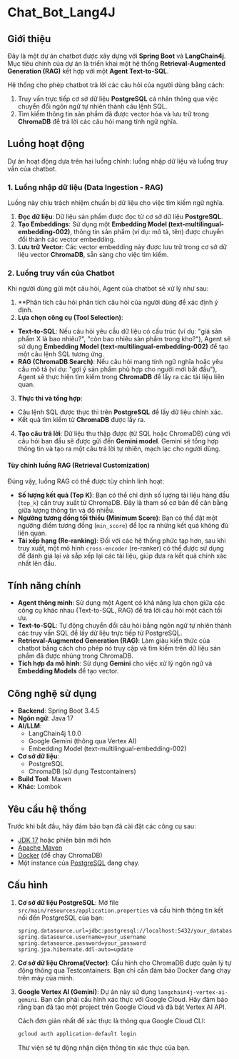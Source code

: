 # Chat_Bot_Lang4J

## Giới thiệu

Đây là một dự án chatbot được xây dựng với **Spring Boot** và **LangChain4j**. Mục tiêu chính của dự án là triển khai một hệ thống **Retrieval-Augmented Generation (RAG)** kết hợp với một **Agent Text-to-SQL**.

Hệ thống cho phép chatbot trả lời các câu hỏi của người dùng bằng cách:

1.  Truy vấn trực tiếp cơ sở dữ liệu **PostgreSQL** cá nhân thông qua việc chuyển đổi ngôn ngữ tự nhiên thành câu lệnh SQL.
2.  Tìm kiếm thông tin sản phẩm đã được vector hóa và lưu trữ trong **ChromaDB** để trả lời các câu hỏi mang tính ngữ nghĩa.

## Luồng hoạt động

Dự án hoạt động dựa trên hai luồng chính: luồng nhập dữ liệu và luồng truy vấn của chatbot.

### 1. Luồng nhập dữ liệu (Data Ingestion - RAG)

Luồng này chịu trách nhiệm chuẩn bị dữ liệu cho việc tìm kiếm ngữ nghĩa.

1.  **Đọc dữ liệu**: Dữ liệu sản phẩm được đọc từ cơ sở dữ liệu **PostgreSQL**.
2.  **Tạo Embeddings**: Sử dụng một **Embedding Model (text-multilingual-embedding-002)**, thông tin sản phẩm (ví dụ: mô tả, tên) được chuyển đổi thành các vector embedding.
3.  **Lưu trữ Vector**: Các vector embedding này được lưu trữ trong cơ sở dữ liệu vector **ChromaDB**, sẵn sàng cho việc tìm kiếm.

### 2. Luồng truy vấn của Chatbot

Khi người dùng gửi một câu hỏi, Agent của chatbot sẽ xử lý như sau:

1.  **Phân tích câu hỏi phân tích câu hỏi của người dùng để xác định ý định.
2.  **Lựa chọn công cụ (Tool Selection)**:

- **Text-to-SQL**: Nếu câu hỏi yêu cầu dữ liệu có cấu trúc (ví dụ: "giá sản phẩm X là bao nhiêu?", "còn bao nhiêu sản phẩm trong kho?"), Agent sẽ sử dụng **Embedding Model (text-multilingual-embedding-002)** để tạo một câu lệnh SQL tương ứng.
- **RAG (ChromaDB Search)**: Nếu câu hỏi mang tính ngữ nghĩa hoặc yêu cầu mô tả (ví dụ: "gợi ý sản phẩm phù hợp cho người mới bắt đầu"), Agent sẽ thực hiện tìm kiếm trong **ChromaDB** để lấy ra các tài liệu liên quan.

3.  **Thực thi và tổng hợp**:

- Câu lệnh SQL được thực thi trên **PostgreSQL** để lấy dữ liệu chính xác.
- Kết quả tìm kiếm từ **ChromaDB** được lấy ra.

4.  **Tạo câu trả lời**: Dữ liệu thu thập được (từ SQL hoặc ChromaDB) cùng với câu hỏi ban đầu sẽ được gửi đến **Gemini model**. Gemini sẽ tổng hợp thông tin và tạo ra một câu trả lời tự nhiên, mạch lạc cho người dùng.

#### Tùy chỉnh luồng RAG (Retrieval Customization)

Đúng vậy, luồng RAG có thể được tùy chỉnh linh hoạt:

- **Số lượng kết quả (Top K)**: Bạn có thể chỉ định số lượng tài liệu hàng đầu (`top_k`) cần truy xuất từ ChromaDB. Đây là tham số cơ bản để cân bằng giữa lượng thông tin và độ nhiễu.
- **Ngưỡng tương đồng tối thiểu (Minimum Score)**: Bạn có thể đặt một ngưỡng điểm tương đồng (`min_score`) để lọc ra những kết quả không đủ liên quan.
- **Tái xếp hạng (Re-ranking)**: Đối với các hệ thống phức tạp hơn, sau khi truy xuất, một mô hình `cross-encoder` (re-ranker) có thể được sử dụng để đánh giá lại và sắp xếp lại các tài liệu, giúp đưa ra kết quả chính xác nhất lên đầu.


## Tính năng chính

- **Agent thông minh**: Sử dụng một Agent có khả năng lựa chọn giữa các công cụ khác nhau (Text-to-SQL, RAG) để trả lời câu hỏi một cách tối ưu.
- **Text-to-SQL**: Tự động chuyển đổi câu hỏi bằng ngôn ngữ tự nhiên thành các truy vấn SQL để lấy dữ liệu trực tiếp từ PostgreSQL.
- **Retrieval-Augmented Generation (RAG)**: Làm giàu kiến thức của chatbot bằng cách cho phép nó truy cập và tìm kiếm trên dữ liệu sản phẩm đã được nhúng trong ChromaDB.
- **Tích hợp đa mô hình**: Sử dụng **Gemini** cho việc xử lý ngôn ngữ và **Embedding Models** để tạo vector.

## Công nghệ sử dụng

- **Backend**: Spring Boot 3.4.5
- **Ngôn ngữ**: Java 17
- **AI/LLM**:
  - LangChain4j 1.0.0
  - Google Gemini (thông qua Vertex AI)
  - Embedding Model (text-multilingual-embedding-002)
- **Cơ sở dữ liệu**:
  - PostgreSQL
  - ChromaDB (sử dụng Testcontainers)
- **Build Tool**: Maven
- **Khác**: Lombok

## Yêu cầu hệ thống

Trước khi bắt đầu, hãy đảm bảo bạn đã cài đặt các công cụ sau:

- [JDK 17](https://www.oracle.com/java/technologies/javase/jdk17-archive-downloads.html) hoặc phiên bản mới hơn
- [Apache Maven](https://maven.apache.org/download.cgi)
- [Docker](https://www.docker.com/products/docker-desktop/) (để chạy ChromaDB)
- Một instance của [PostgreSQL](https://www.postgresql.org/download/) đang chạy.

## Cấu hình

1.  **Cơ sở dữ liệu PostgreSQL**:
    Mở file `src/main/resources/application.properties` và cấu hình thông tin kết nối đến PostgreSQL của bạn:

    ```properties
    spring.datasource.url=jdbc:postgresql://localhost:5432/your_database
    spring.datasource.username=your_username
    spring.datasource.password=your_password
    spring.jpa.hibernate.ddl-auto=update
    ```

2.  **Cơ sở dữ liệu Chroma(Vector)**:
    Cấu hình cho ChromaDB được quản lý tự động thông qua Testcontainers. Bạn chỉ cần đảm bảo Docker đang chạy trên máy của mình.

3.  **Google Vertex AI (Gemini)**:
    Dự án này sử dụng `langchain4j-vertex-ai-gemini`. Bạn cần phải cấu hình xác thực với Google Cloud. Hãy đảm bảo rằng bạn đã tạo một project trên Google Cloud và đã bật Vertex AI API.

    Cách đơn giản nhất để xác thực là thông qua Google Cloud CLI:

    ```bash
    gcloud auth application-default login
    ```

    Thư viện sẽ tự động nhận diện thông tin xác thực của bạn.
